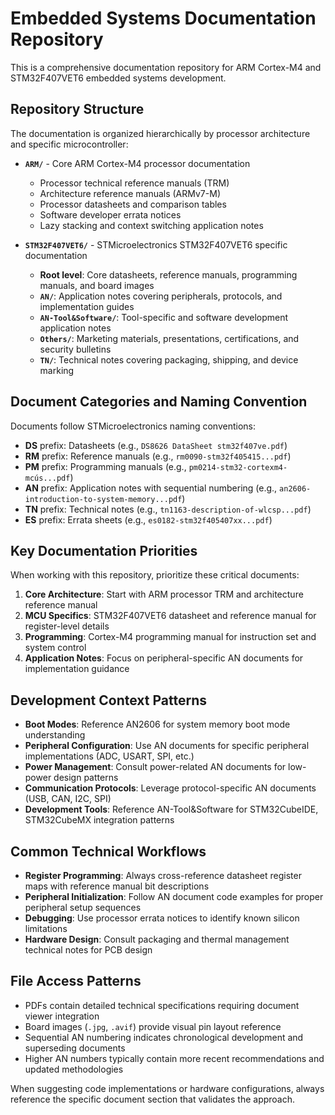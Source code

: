 # Embedded Systems Documentation Repository

This is a comprehensive documentation repository for ARM Cortex-M4 and STM32F407VET6 embedded systems development.

## Repository Structure

The documentation is organized hierarchically by processor architecture and specific microcontroller:

- **`ARM/`** - Core ARM Cortex-M4 processor documentation
  - Processor technical reference manuals (TRM)
  - Architecture reference manuals (ARMv7-M)
  - Processor datasheets and comparison tables
  - Software developer errata notices
  - Lazy stacking and context switching application notes

- **`STM32F407VET6/`** - STMicroelectronics STM32F407VET6 specific documentation
  - **Root level**: Core datasheets, reference manuals, programming manuals, and board images
  - **`AN/`**: Application notes covering peripherals, protocols, and implementation guides
  - **`AN-Tool&Software/`**: Tool-specific and software development application notes
  - **`Others/`**: Marketing materials, presentations, certifications, and security bulletins
  - **`TN/`**: Technical notes covering packaging, shipping, and device marking

## Document Categories and Naming Convention

Documents follow STMicroelectronics naming conventions:
- **DS** prefix: Datasheets (e.g., `DS8626 DataSheet stm32f407ve.pdf`)
- **RM** prefix: Reference manuals (e.g., `rm0090-stm32f405415...pdf`)
- **PM** prefix: Programming manuals (e.g., `pm0214-stm32-cortexm4-mcús...pdf`)
- **AN** prefix: Application notes with sequential numbering (e.g., `an2606-introduction-to-system-memory...pdf`)
- **TN** prefix: Technical notes (e.g., `tn1163-description-of-wlcsp...pdf`)
- **ES** prefix: Errata sheets (e.g., `es0182-stm32f405407xx...pdf`)

## Key Documentation Priorities

When working with this repository, prioritize these critical documents:

1. **Core Architecture**: Start with ARM processor TRM and architecture reference manual
2. **MCU Specifics**: STM32F407VET6 datasheet and reference manual for register-level details
3. **Programming**: Cortex-M4 programming manual for instruction set and system control
4. **Application Notes**: Focus on peripheral-specific AN documents for implementation guidance

## Development Context Patterns

- **Boot Modes**: Reference AN2606 for system memory boot mode understanding
- **Peripheral Configuration**: Use AN documents for specific peripheral implementations (ADC, USART, SPI, etc.)
- **Power Management**: Consult power-related AN documents for low-power design patterns
- **Communication Protocols**: Leverage protocol-specific AN documents (USB, CAN, I2C, SPI)
- **Development Tools**: Reference AN-Tool&Software for STM32CubeIDE, STM32CubeMX integration patterns

## Common Technical Workflows

- **Register Programming**: Always cross-reference datasheet register maps with reference manual bit descriptions
- **Peripheral Initialization**: Follow AN document code examples for proper peripheral setup sequences
- **Debugging**: Use processor errata notices to identify known silicon limitations
- **Hardware Design**: Consult packaging and thermal management technical notes for PCB design

## File Access Patterns

- PDFs contain detailed technical specifications requiring document viewer integration
- Board images (`.jpg`, `.avif`) provide visual pin layout reference
- Sequential AN numbering indicates chronological development and superseding documents
- Higher AN numbers typically contain more recent recommendations and updated methodologies

When suggesting code implementations or hardware configurations, always reference the specific document section that validates the approach.
